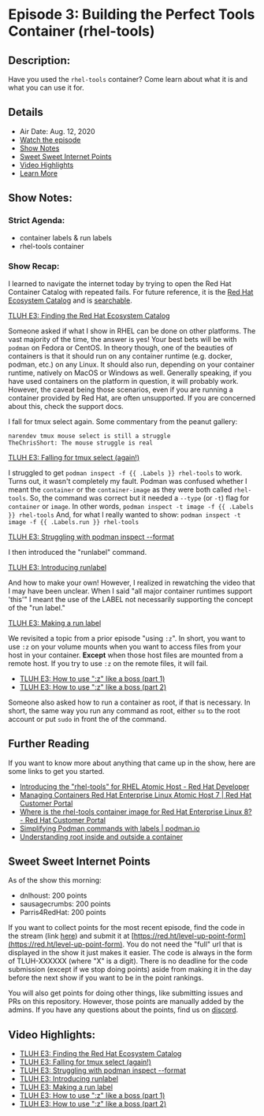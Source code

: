 # Episode 3: Building the Perfect Tools Container (rhel-tools)

## Description:
Have you used the `rhel-tools` container? Come learn about what it is and what you can use it for.

## Details
* Air Date: Aug. 12, 2020
* [Watch the episode](https://youtu.be/URxJjnshXxg)
* [Show Notes](#show-notes)
* [Sweet Sweet Internet Points](#sweet-sweet-internet-points)
* [Video Highlights](#video-highlights)
* [Learn More](https://red.ht/leveluphour)

## Show Notes:

### Strict Agenda:
* container labels & run labels
* rhel-tools container

### Show Recap:

I learned to navigate the internet today by trying to open the Red Hat Container Catalog with repeated fails.
For future reference, it is the [Red Hat Ecosystem Catalog](https://catalog.redhat.com/software/containers/search) and is [searchable](https://catalog.redhat.com/software/containers/search).

[TLUH E3: Finding the Red Hat Ecosystem Catalog](https://clips.twitch.tv/RespectfulRespectfulYamGrammarKing)

Someone asked if what I show in RHEL can be done on other platforms.
The vast majority of the time, the answer is yes!
Your best bets will be with `podman` on Fedora or CentOS.
In theory though, one of the beauties of containers is that it should run on any container runtime (e.g. docker, podman, etc.) on any Linux.
It should also run, depending on your container runtime, natively on MacOS or Windows as well.
Generally speaking, if you have used containers on the platform in question, it will probably work.
However, the caveat being those scenarios, even if you are running a container provided by Red Hat, are often unsupported.
If you are concerned about this, check the support docs.

I fall for tmux select again.
Some commentary from the peanut gallery:
```
narendev tmux mouse select is still a struggle
TheChrisShort: The mouse struggle is real
```

[TLUH E3: Falling for tmux select (again!)](https://clips.twitch.tv/PlumpFaintDugongTinyFace)

I struggled to get `podman inspect -f {{ .Labels }} rhel-tools` to work.
Turns out, it wasn't completely my fault.
Podman was confused whether I meant the `container` or the `container-image` as they were both called `rhel-tools`.
So, the command was correct but it needed a `--type` (or `-t`) flag for `container` or `image`.
In other words, `podman inspect -t image -f {{ .Labels }} rhel-tools`
And, for what I really wanted to show: `podman inspect -t image -f {{ .Labels.run }} rhel-tools`

[TLUH E3: Struggling with podman inspect --format](https://clips.twitch.tv/SweetConcernedLEDMrDestructoid)

I then introduced the "runlabel" command.

[TLUH E3: Introducing runlabel](https://clips.twitch.tv/FaithfulCarefulKimchiUWot)

And how to make your own!
However, I realized in rewatching the video that I may have been unclear.
When I said "all major container runtimes support 'this'" I meant the use of the LABEL not necessarily supporting the concept of the "run label."

[TLUH E3: Making a run label](https://clips.twitch.tv/GoodSpinelessBaguetteDoubleRainbow)

We revisited a topic from a prior episode "using `:z`".
In short, you want to use `:z` on your volume mounts when you want to access files from your host in your container.
**Except** when those host files are mounted from a remote host.
If you try to use `:z` on the remote files, it will fail.

* [TLUH E3: How to use ":z" like a boss (part 1)](https://clips.twitch.tv/AggressiveSecretiveFriseeSoBayed)
* [TLUH E3: How to use ":z" like a boss (part 2)](https://clips.twitch.tv/FancyPreciousLionPoooound)

Someone also asked how to run a container as root, if that is necessary.
In short, the same way you run any command as root, either `su` to the root account or put `sudo` in front the of the command.

## Further Reading

If you want to know more about anything that came up in the show, here are some links to get you started.
* [Introducing the "rhel-tools" for RHEL Atomic Host - Red Hat Developer](https://developers.redhat.com/blog/2015/03/11/introducing-the-rhel-container-for-rhel-atomic-host/)
* [Managing Containers Red Hat Enterprise Linux Atomic Host 7 | Red Hat Customer Portal](https://access.redhat.com/documentation/en-us/red_hat_enterprise_linux_atomic_host/7/html-single/managing_containers/index#running_containers_as_root_or_rootless)
* [Where is the rhel-tools container image for Red Hat Enterprise Linux 8? - Red Hat Customer Portal](https://access.redhat.com/solutions/3947281)
* [Simplifying Podman commands with labels | podman.io](https://podman.io/blogs/2018/12/03/podman-runlabel.html)
* [Understanding root inside and outside a container](https://www.redhat.com/en/blog/understanding-root-inside-and-outside-container)

## Sweet Sweet Internet Points
As of the show this morning:
* dnlhoust: 200 points
* sausagecrumbs: 200 points
* Parris4RedHat: 200 points

If you want to collect points for the most recent episode, find the code in the stream (link [here](#details)) and submit it at [https://red.ht/level-up-point-form](https://red.ht/level-up-point-form).
You do not need the "full" url that is displayed in the show it just makes it easier.
The code is always in the form of TLUH-XXXXXX (where "X" is a digit).
There is no deadline for the code submission (except if we stop doing points) aside from making it in the day before the next show if you want to be in the point rankings.

You will also get points for doing other things, like submitting issues and PRs on this repository.
However, those points are manually added by the admins.
If you have any questions about the points, find us on [discord](https://discord.gg/5VMVGJt).

## Video Highlights:
* [TLUH E3: Finding the Red Hat Ecosystem Catalog](https://clips.twitch.tv/RespectfulRespectfulYamGrammarKing)
* [TLUH E3: Falling for tmux select (again!)](https://clips.twitch.tv/PlumpFaintDugongTinyFace)
* [TLUH E3: Struggling with podman inspect --format](https://clips.twitch.tv/SweetConcernedLEDMrDestructoid)
* [TLUH E3: Introducing runlabel](https://clips.twitch.tv/FaithfulCarefulKimchiUWot)
* [TLUH E3: Making a run label](https://clips.twitch.tv/GoodSpinelessBaguetteDoubleRainbow)
* [TLUH E3: How to use ":z" like a boss (part 1)](https://clips.twitch.tv/AggressiveSecretiveFriseeSoBayed)
* [TLUH E3: How to use ":z" like a boss (part 2)](https://clips.twitch.tv/FancyPreciousLionPoooound)
